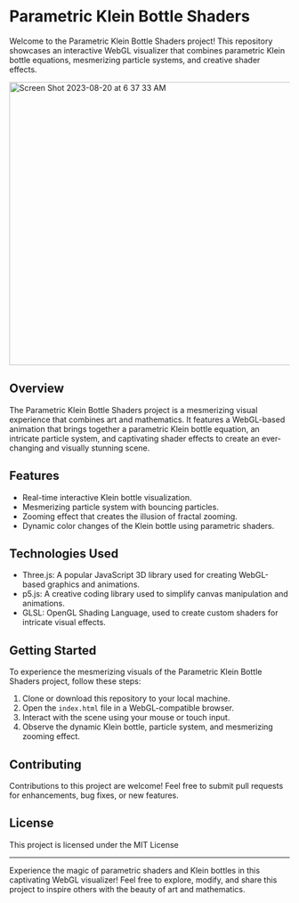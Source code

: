# Parametric Klein Bottle Shaders

Welcome to the Parametric Klein Bottle Shaders project! This repository showcases an interactive WebGL visualizer that combines parametric Klein bottle equations, mesmerizing particle systems, and creative shader effects.

<img width="509" alt="Screen Shot 2023-08-20 at 6 37 33 AM" src="https://github.com/huntersgordon/Parametric-Klein-Bottle-Shaders/assets/13263547/27a1314d-722b-4c86-8495-e0f35d40c0dc">


## Overview

The Parametric Klein Bottle Shaders project is a mesmerizing visual experience that combines art and mathematics. It features a WebGL-based animation that brings together a parametric Klein bottle equation, an intricate particle system, and captivating shader effects to create an ever-changing and visually stunning scene.

## Features

- Real-time interactive Klein bottle visualization.
- Mesmerizing particle system with bouncing particles.
- Zooming effect that creates the illusion of fractal zooming.
- Dynamic color changes of the Klein bottle using parametric shaders.

## Technologies Used

- Three.js: A popular JavaScript 3D library used for creating WebGL-based graphics and animations.
- p5.js: A creative coding library used to simplify canvas manipulation and animations.
- GLSL: OpenGL Shading Language, used to create custom shaders for intricate visual effects.

## Getting Started

To experience the mesmerizing visuals of the Parametric Klein Bottle Shaders project, follow these steps:

1. Clone or download this repository to your local machine.
2. Open the `index.html` file in a WebGL-compatible browser.
3. Interact with the scene using your mouse or touch input.
4. Observe the dynamic Klein bottle, particle system, and mesmerizing zooming effect.

## Contributing

Contributions to this project are welcome! Feel free to submit pull requests for enhancements, bug fixes, or new features.

## License

This project is licensed under the MIT License

---

Experience the magic of parametric shaders and Klein bottles in this captivating WebGL visualizer! Feel free to explore, modify, and share this project to inspire others with the beauty of art and mathematics.
